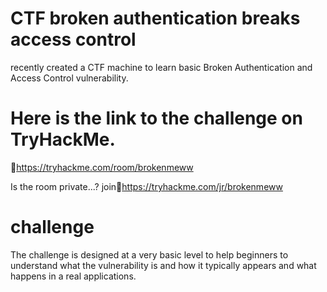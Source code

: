 # CTF broken authentication breaks access control
recently created a CTF machine to learn basic Broken Authentication and Access Control vulnerability.
# Here is the link to the challenge on TryHackMe.
🔗https://tryhackme.com/room/brokenmeww

Is the room private...? join🔗https://tryhackme.com/jr/brokenmeww

# challenge
The challenge is designed at a very basic level to help beginners to understand what the vulnerability is and how it typically appears and what happens in a real applications.



